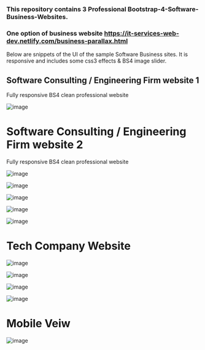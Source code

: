 ### This repository contains 3 Professional Bootstrap-4-Software-Business-Websites. 
### One option of business website https://it-services-web-dev.netlify.com/business-parallax.html

Below are snippets of the UI of the sample Software Business sites. It is responsive and includes some css3 effects & BS4 image slider.

## Software Consulting / Engineering Firm website 1
Fully responsive BS4 clean professional website

![image](https://user-images.githubusercontent.com/23155302/39592363-7f318076-4ed4-11e8-8b4e-55af085e28ce.png)



# Software Consulting / Engineering Firm website 2
Fully responsive BS4 clean professional website

![image](https://user-images.githubusercontent.com/23155302/39949684-5507fdee-554a-11e8-861e-6c0e6fad7abf.png)

![image](https://user-images.githubusercontent.com/23155302/39949701-7cc08f2c-554a-11e8-9993-f299fa278bb4.png)

![image](https://user-images.githubusercontent.com/23155302/39949711-8f0705e4-554a-11e8-8f76-4000f7ea11af.png)

![image](https://user-images.githubusercontent.com/23155302/39949734-bdcd9938-554a-11e8-85cc-78918cad06fb.png)

![image](https://user-images.githubusercontent.com/23155302/39949760-dec84a0c-554a-11e8-98b7-66e77891450f.png)

# Tech Company Website 

![image](https://user-images.githubusercontent.com/23155302/40569336-bf96c9c4-604e-11e8-955b-b7652489ccd9.png)

![image](https://user-images.githubusercontent.com/23155302/40569350-dee5af3e-604e-11e8-8c74-932e17954d26.png)

![image](https://user-images.githubusercontent.com/23155302/40569359-f72131ae-604e-11e8-8a52-8e53bd706ec9.png)

![image](https://user-images.githubusercontent.com/23155302/40569370-0ca2e72a-604f-11e8-8ec6-b297b4869512.png)

# Mobile Veiw

![image](https://user-images.githubusercontent.com/23155302/40569390-3d769446-604f-11e8-80fc-09b4ac6b5460.png)

